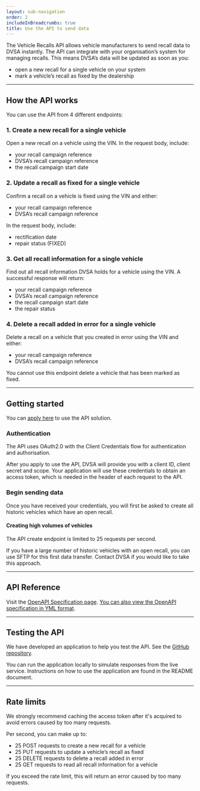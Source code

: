 ```yaml
---
layout: sub-navigation
order: 2
includeInBreadcrumbs: true
title: Use the API to send data
---
```


The Vehicle Recalls API allows vehicle manufacturers to send recall data to DVSA instantly. The API can integrate with your organisation’s system for managing recalls. This means DVSA’s data will be updated as soon as you:

- open a new recall for a single vehicle on your system
- mark a vehicle’s recall as fixed by the dealership

---

## How the API works

You can use the API from 4 different endpoints:

### 1. Create a new recall for a single vehicle

Open a new recall on a vehicle using the VIN. In the request body, include:

-	your recall campaign reference
-	DVSA’s recall campaign reference
-	the recall campaign start date

### 2. Update a recall as fixed for a single vehicle

Confirm a recall on a vehicle is fixed using the VIN and either:

- your recall campaign reference
- DVSA’s recall campaign reference

In the request body, include:

- rectification date
- repair status (FIXED)

### 3. Get all recall information for a single vehicle

Find out all recall information DVSA holds for a vehicle using the VIN. A successful response will return:

-	your recall campaign reference
-	DVSA’s recall campaign reference
-	the recall campaign start date
-	the repair status

### 4. Delete a recall added in error for a single vehicle

Delete a recall on a vehicle that you created in error using the VIN and either:
- your recall campaign reference
- DVSA’s recall campaign reference

You cannot use this endpoint delete a vehicle that has been marked as fixed.

---

## Getting started

You can [apply here](https://forms.office.com/e/QLHWZ2jeNc) to use the API solution.

### Authentication

The API uses OAuth2.0 with the Client Credentials flow for authentication and authorisation.

After you apply to use the API, DVSA will provide you with a client ID, client secret and scope. Your application will use these credentials to obtain an access token, which is needed in the header of each request to the API.

### Begin sending data

Once you have received your credentials, you will first be asked to create all historic vehicles which have an open recall.

#### Creating high volumes of vehicles
The API create endpoint is limited to 25 requests per second.

If you have a large number of historic vehicles with an open recall, you can use SFTP for this first data transfer. Contact DVSA if you would like to take this approach.

---

## API Reference

Visit the [OpenAPI Specification page](/api-spec/). [You can also view the OpenAPI specification in YML format](/api-spec/external_api_recalls.yml).

---

## Testing the API

We have developed an application to help you test the API. See the [GitHub repository](https://github.com/dvsa/recalls-mock-api).

You can run the application locally to simulate responses from the live service.
Instructions on how to use the application are found in the README document.

---

## Rate limits

We strongly recommend caching the access token after it's acquired to avoid errors caused by too many requests.

Per second, you can make up to:

- 25 POST requests to create a new recall for a vehicle
- 25 PUT requests to update a vehicle’s recall as fixed
- 25 DELETE requests to delete a recall added in error
- 25 GET requests to read all recall information for a vehicle

If you exceed the rate limit, this will return an error caused by too many requests.
